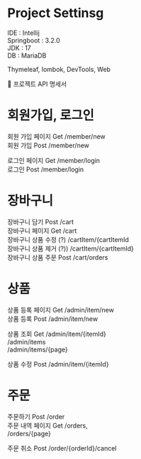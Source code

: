 
# Project Settinsg

IDE : Intellij  
Springboot : 3.2.0  
JDK : 17  
DB : MariaDB  


Thymeleaf, lombok, DevTools, Web  



📜 프로젝트 API 명세서  

# 회원가입, 로그인  

회원 가입 페이지	    	Get	        	/member/new  
회원 가입	        		Post	   	    /member/new  

로그인 페이지     		  Get	       	  /member/login  
로그인	            	  Post	    	  /member/login  

# 장바구니  
  
장바구니 담기     		  Post	       	/cart  
장바구니 페이지	    	Get	        	/cart  
장바구니 상품 수정	    (?)	        	/cartItem/{cartItemId  
장바구니 상품 제거  	  (?))	    	  /cartItem/{cartItemId}  
장바구니 상품 주문	    Post	    	  /cart/orders  
  
# 상품  
  
상품 등록 페이지	    	Get	        	/admin/item/new  
상품 등록	        		Post	   	    /admin/item/new  

상품 조회	        		Get	       	  /admin/item/{itemId}  
                                		/admin/items  
                                		/admin/items/{page}  

상품 수정	        		Post	    	  /admin/item/{itemId}  
  
# 주문  
  
주문하기	            	Post	    	  /order  
주문 내역 페이지	    	Get     		  /orders,  
                                	  /orders/{page}  
  
주문 취소	        		Post	   	 /order/{orderId}/cancel  
  


